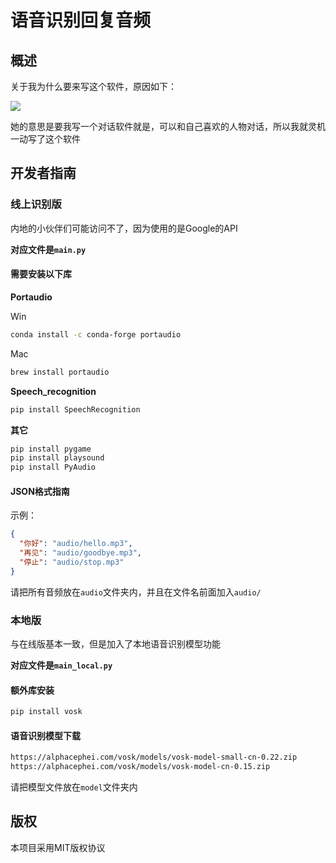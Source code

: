 # **语音识别回复音频**

## 概述

关于我为什么要来写这个软件，原因如下：

![](https://pic.imgdb.cn/item/66e6b1f7d9c307b7e996cf17.jpg)

她的意思是要我写一个对话软件就是，可以和自己喜欢的人物对话，所以我就灵机一动写了这个软件

## **开发者指南**

### **线上识别版**

内地的小伙伴们可能访问不了，因为使用的是Google的API

**对应文件是`main.py`**

#### 需要安装以下库

**Portaudio**

Win

```bash
conda install -c conda-forge portaudio
```

Mac

```bash
brew install portaudio
```

**Speech_recognition**

```bash
pip install SpeechRecognition
```

**其它**

```bash
pip install pygame
pip install playsound
pip install PyAudio
```

#### JSON格式指南

示例：

```json
{
  "你好": "audio/hello.mp3",
  "再见": "audio/goodbye.mp3",
  "停止": "audio/stop.mp3"
}

```

请把所有音频放在`audio`文件夹内，并且在文件名前面加入`audio/`

### 本地版

与在线版基本一致，但是加入了本地语音识别模型功能

**对应文件是`main_local.py`**

#### 额外库安装

```bash
pip install vosk
```

#### 语音识别模型下载

```bash
https://alphacephei.com/vosk/models/vosk-model-small-cn-0.22.zip        41.87 M
https://alphacephei.com/vosk/models/vosk-model-cn-0.15.zip               1.67 G
```

请把模型文件放在`model`文件夹内

## 版权

本项目采用MIT版权协议